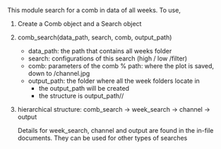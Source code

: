 This module search for a comb in data of all weeks.
To use,
1. Create a Comb object and a Search object

2. comb_search(data_path, search, comb, output_path)
	- data_path: the path that contains all weeks folder
	- search: configurations of this search (high / low /filter)
	- comb: parameters of the comb	% path: where the plot is saved, down to /channel.jpg
	- output_path: the folder where all the week folders locate in
		- the output_path will be created
		- the structure is output_path/<weeks>/<figures>

3. hierarchical structure: comb_search -> week_search -> channel -> output

	Details for week_search, channel and output are found in the in-file documents. They can be used for other types of searches
